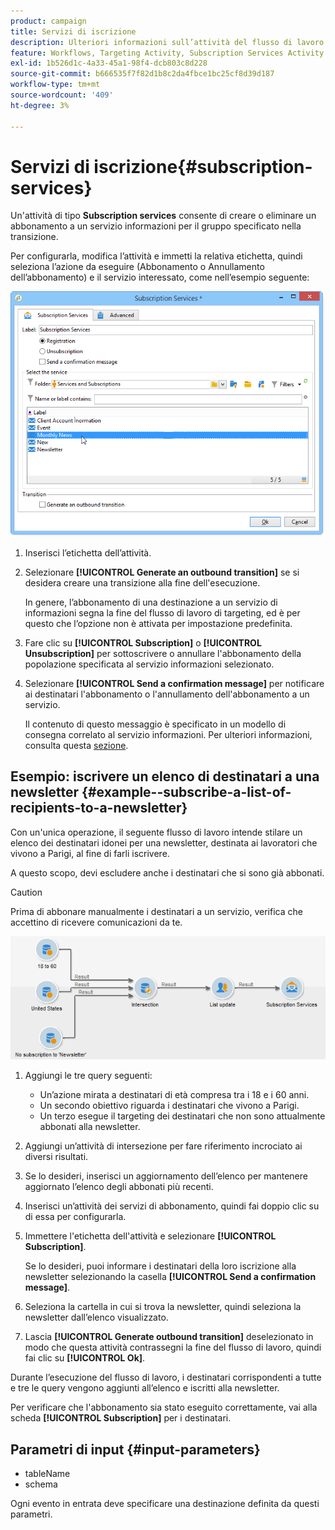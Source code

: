 ```yaml
---
product: campaign
title: Servizi di iscrizione
description: Ulteriori informazioni sull’attività del flusso di lavoro Subscription Services
feature: Workflows, Targeting Activity, Subscription Services Activity
exl-id: 1b526d1c-4a33-45a1-98f4-dcb803c8d228
source-git-commit: b666535f7f82d1b8c2da4fbce1bc25cf8d39d187
workflow-type: tm+mt
source-wordcount: '409'
ht-degree: 3%

---
```


# Servizi di iscrizione{#subscription-services}



Un&#39;attività di tipo **Subscription services** consente di creare o eliminare un abbonamento a un servizio informazioni per il gruppo specificato nella transizione.

Per configurarla, modifica l’attività e immetti la relativa etichetta, quindi seleziona l’azione da eseguire (Abbonamento o Annullamento dell’abbonamento) e il servizio interessato, come nell’esempio seguente:

![](assets/edit_service_inscription.png)

1. Inserisci l’etichetta dell’attività.
1. Selezionare **[!UICONTROL Generate an outbound transition]** se si desidera creare una transizione alla fine dell&#39;esecuzione.

   In genere, l’abbonamento di una destinazione a un servizio di informazioni segna la fine del flusso di lavoro di targeting, ed è per questo che l’opzione non è attivata per impostazione predefinita.

1. Fare clic su **[!UICONTROL Subscription]** o **[!UICONTROL Unsubscription]** per sottoscrivere o annullare l&#39;abbonamento della popolazione specificata al servizio informazioni selezionato.
1. Selezionare **[!UICONTROL Send a confirmation message]** per notificare ai destinatari l&#39;abbonamento o l&#39;annullamento dell&#39;abbonamento a un servizio.

   Il contenuto di questo messaggio è specificato in un modello di consegna correlato al servizio informazioni. Per ulteriori informazioni, consulta questa [sezione](../../delivery/using/managing-subscriptions.md).

## Esempio: iscrivere un elenco di destinatari a una newsletter {#example--subscribe-a-list-of-recipients-to-a-newsletter}

Con un&#39;unica operazione, il seguente flusso di lavoro intende stilare un elenco dei destinatari idonei per una newsletter, destinata ai lavoratori che vivono a Parigi, al fine di farli iscrivere.

A questo scopo, devi escludere anche i destinatari che si sono già abbonati.

>[!CAUTION]
>
>Prima di abbonare manualmente i destinatari a un servizio, verifica che accettino di ricevere comunicazioni da te.

![](assets/subscription_services_example.png)

1. Aggiungi le tre query seguenti:

   * Un’azione mirata a destinatari di età compresa tra i 18 e i 60 anni.
   * Un secondo obiettivo riguarda i destinatari che vivono a Parigi.
   * Un terzo esegue il targeting dei destinatari che non sono attualmente abbonati alla newsletter.

1. Aggiungi un’attività di intersezione per fare riferimento incrociato ai diversi risultati.
1. Se lo desideri, inserisci un aggiornamento dell’elenco per mantenere aggiornato l’elenco degli abbonati più recenti.
1. Inserisci un’attività dei servizi di abbonamento, quindi fai doppio clic su di essa per configurarla.
1. Immettere l&#39;etichetta dell&#39;attività e selezionare **[!UICONTROL Subscription]**.

   Se lo desideri, puoi informare i destinatari della loro iscrizione alla newsletter selezionando la casella **[!UICONTROL Send a confirmation message]**.

1. Seleziona la cartella in cui si trova la newsletter, quindi seleziona la newsletter dall’elenco visualizzato.
1. Lascia **[!UICONTROL Generate outbound transition]** deselezionato in modo che questa attività contrassegni la fine del flusso di lavoro, quindi fai clic su **[!UICONTROL Ok]**.

Durante l’esecuzione del flusso di lavoro, i destinatari corrispondenti a tutte e tre le query vengono aggiunti all’elenco e iscritti alla newsletter.

Per verificare che l&#39;abbonamento sia stato eseguito correttamente, vai alla scheda **[!UICONTROL Subscription]** per i destinatari.

## Parametri di input {#input-parameters}

* tableName
* schema

Ogni evento in entrata deve specificare una destinazione definita da questi parametri.
